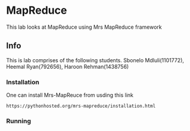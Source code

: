 # MapReduce

This lab looks at MapReduce using Mrs MapReduce framework

## Info

This is lab comprises of the following students.
Sbonelo Mdluli(1101772), Heemal Ryan(792656), Haroon Rehman(1438756)

### Installation

One can install Mrs-MapReuce from usding this link

```
https://pythonhosted.org/mrs-mapreduce/installation.html
```

### Running

```

```
